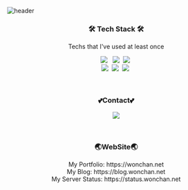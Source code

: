 ![header](https://capsule-render.vercel.app/api?type=soft&color=auto&height=150&section=header&text=WonchanLee&fontSize=70&animation=twinkling)

<h3 align="center">🛠 Tech Stack 🛠</h3>

<p align="center"> Techs that I've used at least once </p>

<p align="center">
  <img src="https://img.shields.io/badge/HTML5-E34F26?style=flat-square&logo=HTML5&logoColor=white"/></a> &nbsp
  <img src="https://img.shields.io/badge/CSS-1572B6?style=flat-square&logo=css3&logoColor=white"/></a>&nbsp 
  <img src="https://img.shields.io/badge/JavaScript-ffb13b?style=flat-square&logo=javascript&logoColor=white"/></a>&nbsp 
  <br> 
  <img src="https://img.shields.io/badge/PHP-777BB4?style=flat-square&logo=PHP&logoColor=white"/></a>&nbsp 
  <img src="https://img.shields.io/badge/MySql-E6B91E?style=flat-square&logo=MySql&logoColor=white"/></a>&nbsp 
  <img src="https://img.shields.io/badge/Linux-E6B91E?style=flat-square&logo=Linux&logoColor=black"/></a>&nbsp 
</p>

<br>


<h3 align="center"> 💕Contact💕  </h3>
<p align="center">
  <a href="mailto:antara7295@gmail.com"><img src="https://img.shields.io/badge/Gmail-d14836?style=flat-square&logo=Gmail&logoColor=white&link=antara7295@gmail.com"/></a>
</p>
<br>
<h3 align="center"> 🌏WebSite🌏 </h3>
 <p align="center">
  My Portfolio: https://wonchan.net <br>
My Blog: https://blog.wonchan.net <br>
My Server Status: https://status.wonchan.net
</p>
